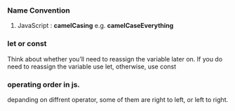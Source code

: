### Name Convention

1. JavaScript : **camelCasing** e.g. **camelCaseEverything**

### let or const

Think about whether you’ll need to reassign the variable later on. If you do need to reassign the variable use let, otherwise, use const

### operating order in js.

depanding on diffrent operator, some of them are right to left, or left to right.
